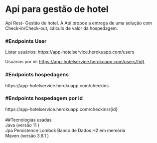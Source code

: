 # Api para gestão de hotel
Api Rest- Gestão de hotel.
A Api propoe a entrega de uma solução com Check-in/Check-out, cálculo de valor da hospedagem.
<br/>
	
<h3>#Endpoints User</h3>
Listar usuários:
https://app-hotelservice.herokuapp.com/users
<br/>

Usuários por id:
https://app-hotelservice.herokuapp.com/users/{id}
<br/>

<h3>#Endpoints hospedagens</h3>
https://app-hotelservice.herokuapp.com/checkins
<br/>

<h3>#Endpoints hospedagem por id</h3>
https://app-hotelservice.herokuapp.com/checkins/{id}
<br/>

<br/>
##Tecnologias usadas<br/>
Java (versão 11 )<br/>
Jpa Persistence
Lombok
Banco de Dados H2 em memória<br/>
Maven (versão 3.6.1 )<br/>
